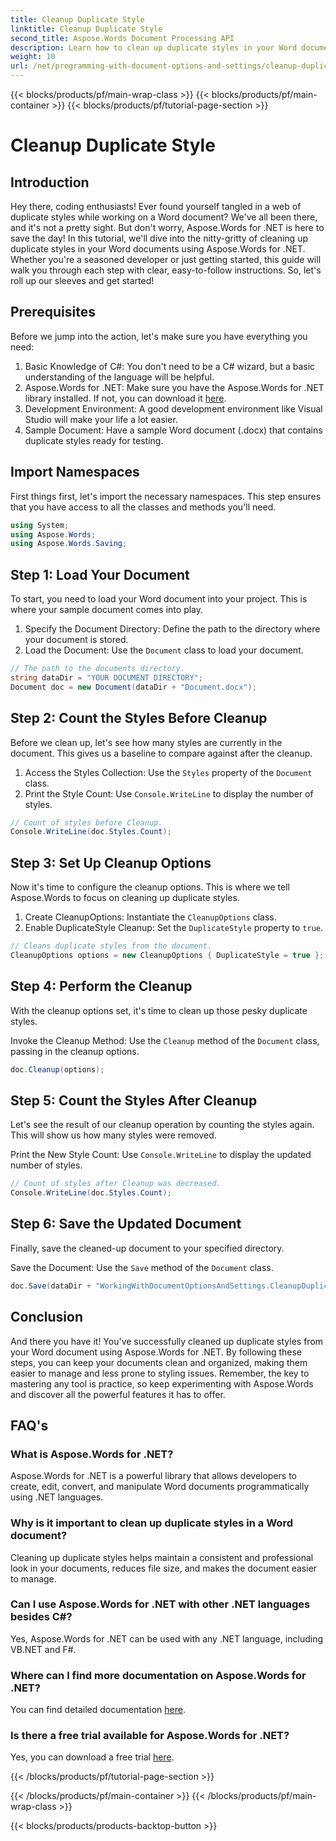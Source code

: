 ```yaml
---
title: Cleanup Duplicate Style
linktitle: Cleanup Duplicate Style
second_title: Aspose.Words Document Processing API
description: Learn how to clean up duplicate styles in your Word documents using Aspose.Words for .NET with our comprehensive step-by-step guide.
weight: 10
url: /net/programming-with-document-options-and-settings/cleanup-duplicate-style/
---
```


{{< blocks/products/pf/main-wrap-class >}}
{{< blocks/products/pf/main-container >}}
{{< blocks/products/pf/tutorial-page-section >}}

# Cleanup Duplicate Style

## Introduction

Hey there, coding enthusiasts! Ever found yourself tangled in a web of duplicate styles while working on a Word document? We've all been there, and it's not a pretty sight. But don't worry, Aspose.Words for .NET is here to save the day! In this tutorial, we'll dive into the nitty-gritty of cleaning up duplicate styles in your Word documents using Aspose.Words for .NET. Whether you're a seasoned developer or just getting started, this guide will walk you through each step with clear, easy-to-follow instructions. So, let's roll up our sleeves and get started!

## Prerequisites

Before we jump into the action, let's make sure you have everything you need:

1. Basic Knowledge of C#: You don't need to be a C# wizard, but a basic understanding of the language will be helpful.
2. Aspose.Words for .NET: Make sure you have the Aspose.Words for .NET library installed. If not, you can download it [here](https://releases.aspose.com/words/net/).
3. Development Environment: A good development environment like Visual Studio will make your life a lot easier.
4. Sample Document: Have a sample Word document (.docx) that contains duplicate styles ready for testing.

## Import Namespaces

First things first, let's import the necessary namespaces. This step ensures that you have access to all the classes and methods you'll need.

```csharp
using System;
using Aspose.Words;
using Aspose.Words.Saving;
```

## Step 1: Load Your Document

To start, you need to load your Word document into your project. This is where your sample document comes into play.

1. Specify the Document Directory: Define the path to the directory where your document is stored.
2. Load the Document: Use the `Document` class to load your document.

```csharp
// The path to the documents directory.
string dataDir = "YOUR DOCUMENT DIRECTORY";
Document doc = new Document(dataDir + "Document.docx");
```

## Step 2: Count the Styles Before Cleanup

Before we clean up, let's see how many styles are currently in the document. This gives us a baseline to compare against after the cleanup.

1. Access the Styles Collection: Use the `Styles` property of the `Document` class.
2. Print the Style Count: Use `Console.WriteLine` to display the number of styles.

```csharp
// Count of styles before Cleanup.
Console.WriteLine(doc.Styles.Count);
```

## Step 3: Set Up Cleanup Options

Now it's time to configure the cleanup options. This is where we tell Aspose.Words to focus on cleaning up duplicate styles.

1. Create CleanupOptions: Instantiate the `CleanupOptions` class.
2. Enable DuplicateStyle Cleanup: Set the `DuplicateStyle` property to `true`.

```csharp
// Cleans duplicate styles from the document.
CleanupOptions options = new CleanupOptions { DuplicateStyle = true };
```

## Step 4: Perform the Cleanup

With the cleanup options set, it's time to clean up those pesky duplicate styles.

Invoke the Cleanup Method: Use the `Cleanup` method of the `Document` class, passing in the cleanup options.

```csharp
doc.Cleanup(options);
```

## Step 5: Count the Styles After Cleanup

Let's see the result of our cleanup operation by counting the styles again. This will show us how many styles were removed.

Print the New Style Count: Use `Console.WriteLine` to display the updated number of styles.

```csharp
// Count of styles after Cleanup was decreased.
Console.WriteLine(doc.Styles.Count);
```

## Step 6: Save the Updated Document

Finally, save the cleaned-up document to your specified directory.

Save the Document: Use the `Save` method of the `Document` class.

```csharp
doc.Save(dataDir + "WorkingWithDocumentOptionsAndSettings.CleanupDuplicateStyle.docx");
```

## Conclusion

And there you have it! You've successfully cleaned up duplicate styles from your Word document using Aspose.Words for .NET. By following these steps, you can keep your documents clean and organized, making them easier to manage and less prone to styling issues. Remember, the key to mastering any tool is practice, so keep experimenting with Aspose.Words and discover all the powerful features it has to offer.

## FAQ's

### What is Aspose.Words for .NET?
Aspose.Words for .NET is a powerful library that allows developers to create, edit, convert, and manipulate Word documents programmatically using .NET languages.

### Why is it important to clean up duplicate styles in a Word document?
Cleaning up duplicate styles helps maintain a consistent and professional look in your documents, reduces file size, and makes the document easier to manage.

### Can I use Aspose.Words for .NET with other .NET languages besides C#?
Yes, Aspose.Words for .NET can be used with any .NET language, including VB.NET and F#.

### Where can I find more documentation on Aspose.Words for .NET?
You can find detailed documentation [here](https://reference.aspose.com/words/net/).

### Is there a free trial available for Aspose.Words for .NET?
Yes, you can download a free trial [here](https://releases.aspose.com/).

{{< /blocks/products/pf/tutorial-page-section >}}

{{< /blocks/products/pf/main-container >}}
{{< /blocks/products/pf/main-wrap-class >}}

{{< blocks/products/products-backtop-button >}}

